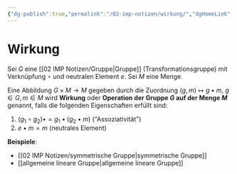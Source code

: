 ```yaml
---
{"dg-publish":true,"permalink":"/02-imp-notizen/wirkung/","dgHomeLink":true,"dgPassFrontmatter":false}
---
```



# Wirkung

Sei $G$ eine [[02 IMP Notizen/Gruppe|Gruppe]] (Transformationsgruppe) mit Verknüpfung $\circ$ und neutralen Element $e$. 
Sei $M$ eine Menge. 

Eine Abbildung $G\times M\to M$ gegeben durch die Zuordnung $(g,m)\mapsto g\bullet m$, $g\in G, m\in M$ wird **Wirkung** oder **Operation der Gruppe $G$ auf der Menge $M$** genannt, falls die folgenden Eigenschaften erfüllt sind: 

1. $(g_1\circ g_2)\bullet=g_1\bullet(g_2\bullet m)$ ("Assoziativität")
2. $e\bullet m=m$ (neutrales Element)

**Beispiele**: 
- [[02 IMP Notizen/symmetrische Gruppe|symmetrische Gruppe]]
- [[allgemeine lineare Gruppe|allgemeine lineare Gruppe]]
